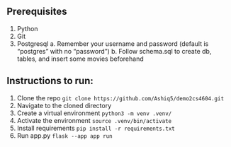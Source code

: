 ## Prerequisites
1. Python
2. Git
3. Postgresql
a. Remember your username and password (default is “postgres” with no “password”)
b. Follow schema.sql to create db, tables, and insert some movies beforehand


## Instructions to run:
1. Clone the repo
   `git clone https://github.com/Ashiq5/demo2cs4604.git`
2. Navigate to the cloned directory
3. Create a virtual environment
    `python3 -m venv .venv/`
4. Activate the environment
    `source .venv/bin/activate`
5. Install requirements
    `pip install -r requirements.txt`
6. Run app.py
   `flask --app app run`